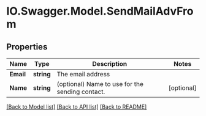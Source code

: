 # IO.Swagger.Model.SendMailAdvFrom
## Properties

Name | Type | Description | Notes
------------ | ------------- | ------------- | -------------
**Email** | **string** | The email address | 
**Name** | **string** | (optional) Name to use for the sending contact. | [optional] 

[[Back to Model list]](../README.md#documentation-for-models) [[Back to API list]](../README.md#documentation-for-api-endpoints) [[Back to README]](../README.md)

